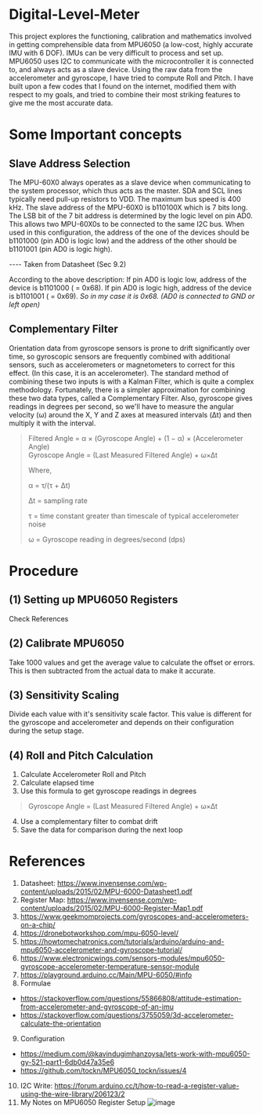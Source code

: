 # Digital-Level-Meter
This project explores the functioning, calibration and mathematics involved in getting comprehensible data from MPU6050 (a low-cost, highly accurate IMU with 6 DOF). IMUs can be very difficult to process and set up. MPU6050 uses I2C to communicate with the microcontroller it is connected to, and always acts as a slave device. Using the raw data from the accelerometer and gyroscope, I have tried to compute Roll and Pitch. I have built upon a few codes that I found on the internet, modified them with respect to my goals, and tried to combine their most striking features to give me the most accurate data. 

# Some Important concepts
## Slave Address Selection
The MPU-60X0 always operates as a slave device when communicating to the system processor, which thus acts as the master. SDA and SCL lines typically need pull-up resistors to VDD. The maximum bus speed is 400 kHz.
The slave address of the MPU-60X0 is b110100X which is 7 bits long. The LSB bit of the 7 bit address is determined by the logic level on pin AD0. This allows two MPU-60X0s to be connected to the same I2C bus. When used in this configuration, the address of the one of the devices should be b1101000 (pin AD0 is logic low) and the address of the other should be b1101001 (pin AD0 is logic high).

---- Taken from Datasheet (Sec 9.2)

According to the above description:
If pin AD0 is logic low, address of the device is b1101000 ( = 0x68).
If pin AD0 is logic high, address of the device is b1101001 ( = 0x69).
_So in my case it is 0x68. (AD0 is connected to GND or left open)_

## Complementary Filter
Orientation data from gyroscope sensors is prone to drift significantly over time, so gyroscopic sensors are frequently combined with additional sensors, such as accelerometers or magnetometers to correct for this effect. (In this case, it is an accelerometer). The standard method of combining these two inputs is with a Kalman Filter, which is quite a complex methodology.  Fortunately, there is a simpler approximation for combining these two data types, called a Complementary Filter. Also, gyroscope gives readings in degrees per second, so we'll have to measure the angular velocity (ω) around the X, Y and Z axes at measured intervals (Δt) and then multiply it with the interval. 

>Filtered Angle = α × (Gyroscope Angle) + (1 − α) × (Accelerometer Angle)       
>Gyroscope Angle = (Last Measured Filtered Angle) + ω×Δt
>
>Where,
>
>α = τ/(τ + Δt) 
>
>Δt = sampling rate
>
>τ = time constant greater than timescale of typical accelerometer noise
>
>ω = Gyroscope reading in degrees/second (dps)

# Procedure
## (1) Setting up MPU6050 Registers 
Check References
## (2) Calibrate MPU6050
Take 1000 values and get the average value to calculate the offset or errors. This is then subtracted from the actual data to make it accurate.
## (3) Sensitivity Scaling
Divide each value with it's sensitivity scale factor. This value is different for the gyroscope and accelerometer and depends on their configuration during the setup stage. 
## (4) Roll and Pitch Calculation
1. Calculate Accelerometer Roll and Pitch
2. Calculate elapsed time
3. Use this formula to get gyroscope readings in degrees 
> Gyroscope Angle = (Last Measured Filtered Angle) + ω×Δt
4. Use a complementary filter to combat drift
5. Save the data for comparison during the next loop

# References
1. Datasheet: https://www.invensense.com/wp-content/uploads/2015/02/MPU-6000-Datasheet1.pdf
2. Register Map: https://www.invensense.com/wp-content/uploads/2015/02/MPU-6000-Register-Map1.pdf
3. https://www.geekmomprojects.com/gyroscopes-and-accelerometers-on-a-chip/
4. https://dronebotworkshop.com/mpu-6050-level/
5. https://howtomechatronics.com/tutorials/arduino/arduino-and-mpu6050-accelerometer-and-gyroscope-tutorial/
6. https://www.electronicwings.com/sensors-modules/mpu6050-gyroscope-accelerometer-temperature-sensor-module
7. https://playground.arduino.cc/Main/MPU-6050/#info
8. Formulae
* https://stackoverflow.com/questions/55866808/attitude-estimation-from-accelerometer-and-gyroscope-of-an-imu
* https://stackoverflow.com/questions/3755059/3d-accelerometer-calculate-the-orientation
9. Configuration
* https://medium.com/@kavindugimhanzoysa/lets-work-with-mpu6050-gy-521-part1-6db0d47a35e6
* https://github.com/tockn/MPU6050_tockn/issues/4
10. I2C Write: https://forum.arduino.cc/t/how-to-read-a-register-value-using-the-wire-library/206123/2
11. My Notes on MPU6050 Register Setup
![image](https://user-images.githubusercontent.com/61982410/118943750-8d6b6200-b971-11eb-8b1f-83712e294b95.png)


